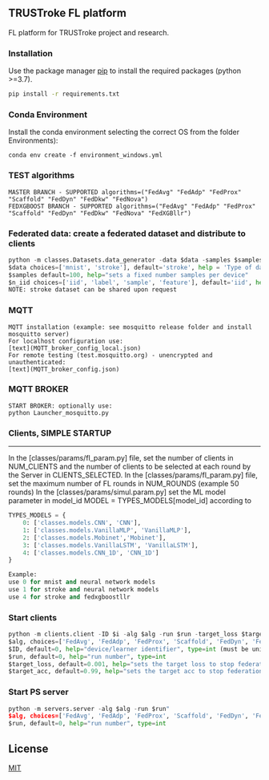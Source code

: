 ## TRUSTroke FL platform

FL platform for TRUSTroke project and research.

### Installation

Use the package manager [pip](https://pip.pypa.io/en/stable/) to install the required packages (python >=3.7).

```bash
pip install -r requirements.txt
```

### Conda Environment
Install the conda environment selecting the correct OS from the folder Environments):

```
conda env create -f environment_windows.yml
```


### TEST algorithms
```
MASTER BRANCH - SUPPORTED algorithms=("FedAvg" "FedAdp" "FedProx" "Scaffold" "FedDyn" "FedDkw" "FedNova")
FEDXGBOOST BRANCH - SUPPORTED algorithms=("FedAvg" "FedAdp" "FedProx" "Scaffold" "FedDyn" "FedDkw" "FedNova" "FedXGBllr")
```
### Federated data: create a federated dataset and distribute to clients 
```python
python -m classes.Datasets.data_generator -data $data -samples $samples -data $data -niid $n_iid -alpha 0.1
$data choices=['mnist', 'stroke'], default='stroke', help = 'Type of data',
$samples default=100, help="sets a fixed number samples per device"
$n_iid choices=['iid', 'label', 'sample', 'feature'], default='iid', help="Heterogeneity type"
NOTE: stroke dataset can be shared upon request
```

### MQTT
```
MQTT installation (example: see mosquitto release folder and install mosquitto server)
For localhost configuration use:
[text](MQTT_broker_config_local.json)
For remote testing (test.mosquitto.org) - unencrypted and unauthenticated:
[text](MQTT_broker_config.json)
```
### MQTT BROKER
```
START BROKER: optionally use:
python Launcher_mosquitto.py 
```

### Clients, SIMPLE STARTUP
---
In the [classes/params/fl_param.py] file, set the number of clients in NUM_CLIENTS and the number of clients to be selected at each round by the Server in CLIENTS_SELECTED.
In the [classes/params/fl_param.py] file, set the maximum number of FL rounds in NUM_ROUNDS (example 50 rounds)
In the [classes/params/simul.param.py] set the ML model parameter in model_id
MODEL = TYPES_MODELS[model_id] according to
```python
TYPES_MODELS = {
    0: ['classes.models.CNN', 'CNN'],
    1: ['classes.models.VanillaMLP', 'VanillaMLP'],
    2: ['classes.models.Mobinet','Mobinet'],
    3: ['classes.models.VanillaLSTM', 'VanillaLSTM'],
    4: ['classes.models.CNN_1D', 'CNN_1D']
}

Example: 
use 0 for mnist and neural network models
use 1 for stroke and neural network models
use 4 for stroke and fedxgboostllr
```


### Start clients
```python
python -m clients.client -ID $i -alg $alg -run $run -target_loss $target_loss
$alg, choices=['FedAvg', 'FedAdp', 'FedProx', 'Scaffold', 'FedDyn', 'FedDkw', 'FedNova', 'FedXGBllr'], default='FedXGBllr', help='FL algorithm'
$ID, default=0, help="device/learner identifier", type=int (must be unique)
$run, default=0, help="run number", type=int
$target_loss, default=0.001, help="sets the target loss to stop federation", type=float
$target_acc, default=0.99, help="sets the target acc to stop federation", type=float
```

### Start PS server
```python
python -m servers.server -alg $alg -run $run"
$alg, choices=['FedAvg', 'FedAdp', 'FedProx', 'Scaffold', 'FedDyn', 'FedDkw', 'FedNova', 'FedXGBllr'], default='FedXGBllr', help='FL algorithm'
$run, default=0, help="run number", type=int
```

## License

[MIT](https://choosealicense.com/licenses/mit/)
